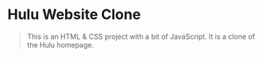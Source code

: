 # Hulu Website Clone

> This is an HTML & CSS project with a bit of JavaScript. It is a clone of the Hulu homepage.
